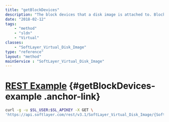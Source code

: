 ```yaml
---
title: "getBlockDevices"
description: "The block devices that a disk image is attached to. Block devices connect computing instances to disk images."
date: "2018-02-12"
tags:
    - "method"
    - "sldn"
    - "Virtual"
classes:
    - "SoftLayer_Virtual_Disk_Image"
type: "reference"
layout: "method"
mainService : "SoftLayer_Virtual_Disk_Image"
---
```


# [REST Example](#getBlockDevices-example) <a href="/article/rest/"><i class="fas fa-question"></i></a> {#getBlockDevices-example .anchor-link} 
```bash
curl -g -u $SL_USER:$SL_APIKEY -X GET \
'https://api.softlayer.com/rest/v3.1/SoftLayer_Virtual_Disk_Image/{SoftLayer_Virtual_Disk_ImageID}/getBlockDevices'
```
